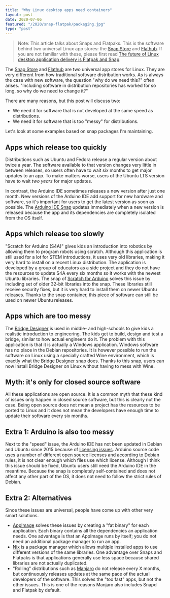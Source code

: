 ```yaml
---
title: "Why Linux desktop apps need containers"
layout: post
date: 2020-07-06
featured: "/2020/snap-flatpak/packaging.jpg"
type: "post"
---
```


> Note: This article talks about Snaps and Flatpaks. This is the software behind two universal Linux app stores: the [Snap Store](https://snapcraft.io/store) and [Flathub](https://flathub.org). If you are not familiar with these, please first read [The future of Linux desktop application delivery is Flatpak and Snap](https://www.zdnet.com/article/the-future-of-linux-desktop-application-delivery-is-flatpak-and-snap/).

The [Snap Store](https://snapcraft.io/store) and [Flathub](https://flathub.org) are two universal app stores for Linux. They are very different from how traditional software distribution works. As is always the case with new software, the question "why do we need this?" often arises. "Including software in distribution repositories has worked for so long, so why do we need to change it?"

There are many reasons, but this post will discuss two:

* We need it for software that is not developed at the same speed as distributions.
* We need it for software that is too "messy" for distributions.

Let's look at some examples based on snap packages I'm maintaining.

## Apps which release too quickly

Distributions such as Ubuntu and Fedora release a regular version about twice a year. The software available to that version changes very little in between releases, so users often have to wait six months to get major updates to an app. To make matters worse, users of the Ubuntu LTS version have to wait *two years* for major updates.

In contrast, the Arduino IDE sometimes releases a new version after just one month. New versions of the Arduino IDE add support for new hardware and software, so it's important for users to get the latest version as soon as possible. The [Arduino IDE Snap](https://snapcraft.io/arduino) updates immediately when a new version is released because the app and its dependencies are completely isolated from the OS itself.

## Apps which release too slowly

"Scratch for Arduino (S4A)" gives kids an introduction into robotics by allowing them to program robots using scratch. Although this application is still used for a lot for STEM introductions, it uses very old libraries, making it very hard to install on a recent Linux distribution. The application is developed by a group of educators as a side project and they do not have the resources to update S4A every six months so it works with the newest Ubuntu libraries. The snap of [Scratch for Arduino](https://snapcraft.io/s4a) solves this issue by including set of older 32-bit libraries into the snap. These libraries still receive security fixes, but it is very hard to install them on newer Ubuntu releases. Thanks to the snap container, this piece of software can still be used on newer Ubuntu releases.

## Apps which are too messy

The [Bridge Designer](https://bridgedesigner.org/) is used in middle- and high-schools to give kids a realistic introduction to engineering. The kids get to build, design and test a bridge, similar to how actual engineers do it. The problem with this application is that it is actually a Windows application. Windows software has no place in the Debian repositories. It is however possible to run the software on Linux using a specially crafted Wine environment, which is exactly what the [Bridge Designer snap](https://snapcraft.io/bridge-designer) does. Thanks to this snap, users can now install Bridge Designer on Linux without having to mess with Wine.

## Myth: it's only for closed source software

All these applications are open source. It is a common myth that these kind of issues only happen in closed source software, but this is clearly not the case. Being open source does not mean a project has the resources to be ported to Linux and it does not mean the developers have enough time to update their software every six months.

## Extra 1: Arduino is also too messy

Next to the "speed" issue, the Arduino IDE has not been updated in Debian and Ubuntu since 2015 because of [licensing issues](https://github.com/arduino/Arduino/pull/2703). Arduino source code uses a number of different open source licenses and according to Debian rules, it is not clear enough which files use which license. Although I think this issue should be fixed, Ubuntu users still need the Arduino IDE in the meantime. Because the snap is completely self-contained and does not affect any other part of the OS, it does not need to follow the strict rules of Debian.

## Extra 2: Alternatives

Since these issues are universal, people have come up with other very smart solutions.

* [AppImage](https://appimage.org/) solves these issues by creating a "fat binary" for each application. Each binary contains all the dependencies an application needs. One advantage is that an AppImage runs by itself; you do not need an additional package manager to run an app.
* [Nix](https://nixos.org/) is a package manager which allows multiple installed apps to use different versions of the same libraries. One advantage over Snaps and Flatpaks is that applications generally use less space because shared libraries are not actually duplicated.
* "Rolling" distributions such as [Manjaro](https://manjaro.org/) do not release every X months, but continuously releases updates at the same pace of the actual developers of the software. This solves the "too fast" apps, but not the other issues. This is one of the reasons Manjaro also includes Snapd and Flatpak by default.
